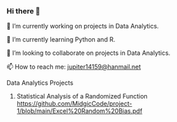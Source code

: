 ### Hi there 👋

<!--
**MidgicCode/MidgicCode** is a ✨ _special_ ✨ repository because its `README.md` (this file) appears on your GitHub profile.

Here are some ideas to get you started: -->

🔭 I’m currently working on projects in Data Analytics.

🌱 I’m currently learning Python and R.

👯 I’m looking to collaborate on projects in Data Analytics.
<!-- 🤔 I’m looking for help with
- 💬 Ask me about ... -->

📫 How to reach me: jupiter14159@hanmail.net

Data Analytics Projects
1. Statistical Analysis of a Randomized Function <https://github.com/MidgicCode/project-1/blob/main/Excel%20Random%20Bias.pdf>
